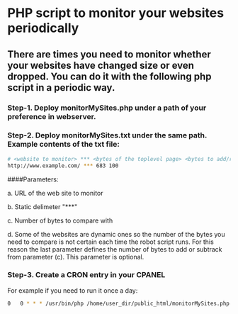 **PHP script to monitor your websites periodically**
=================================================================

There are times you need to monitor whether your websites have changed size or even dropped. You can do it with the following php script in a periodic way.
-
### Step-1. Deploy monitorMySites.php under a path of your preference in webserver.

### Step-2. Deploy monitorMySites.txt under the same path. Example contents of the txt file:

```bash
# <website to monitor> *** <bytes of the toplevel page> <bytes to add/remove in comparison>
http://www.example.com/ *** 683 100
```
####Parameters:

a. URL of the web site to monitor

b. Static delimeter "***"

c. Number of bytes to compare with

d. Some of the websites are dynamic ones so the number of the bytes you need to compare is not certain each time the robot script runs. For this reason the last parameter defines the number of bytes to add or subtrack from parameter (c). This parameter is optional.

### Step-3. Create a CRON entry in your CPANEL

For example if you need to run it once a day: 
```bash
0	0 *	* * /usr/bin/php /home/user_dir/public_html/monitorMySites.php
```
